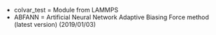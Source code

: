 * colvar_test = Module from LAMMPS
* ABFANN = Artificial Neural Network Adaptive Biasing Force method (latest version) (2019/01/03)
